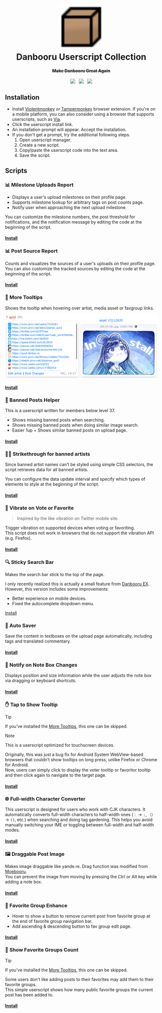 <h1 align="center">
  <img src="danbooru.svg" alt="Logo" width="150"><br/>
  Danbooru Userscript Collection
</h1>

<h4 align="center"><s>Make Danbooru Great Again</s></h4>

<p align="center">
  <img src="https://img.shields.io/badge/script%20count-14-brightgreen?style=flat-square">
  &nbsp;
  <a href="https://danbooru.donmai.us/users/817128"><img src="https://img.shields.io/badge/author-Sibyl-a800aa?style=flat-square"></a>
  &nbsp;
  <img src="https://img.shields.io/github/last-commit/notsibyl/danbooru/main?style=flat-square">
</p>

## Installation

- Install [Violentmonkey](https://violentmonkey.github.io) _or_ [Tampermonkey](https://tampermonkey.net/) browser extension. If you're on a mobile platform, you can also consider using a browser that supports userscripts, such as [Via](https://viayoo.com).
- Click the userscript install link.
- An installation prompt will appear. Accept the installation.
- If you don't get a prompt, try the additional following steps.
  1. Open userscript manager.
  2. Create a new script.
  3. Copy/paste the userscript code into the text area.
  4. Save the script.

## Scripts

### 📊 Milestone Uploads Report

- Displays a user's upload milestones on their profile page.
- Supports milestone lookup for arbitrary tags on post counts page.
- Notify user when approaching the next upload milestone.

You can customize the milestone numbers, the post threshold for notifications, and the notification message by editing the code at the beginning of the script.

#### [Install](/src/milestone-report.user.js?raw=1)

### 📊 Post Source Report

Counts and visualizes the sources of a user's uploads on their profile page.\
You can also customize the tracked sources by editing the code at the beginning of the script.

#### [Install](/src/source-report.user.js?raw=1)

### :speech_balloon: More Tooltips

Shows the tooltip when hovering over artist, media asset or favgroup links.

![More Tooltips](/screenshots/more-tooltips.png)

#### [Install](/src/more-tooltips.user.js?raw=1)

### 🚫 Banned Posts Helper

This is a userscript written for members below level 37.

- Shows missing banned posts when searching.
- Shows missing banned posts when doing similar image search.
- Easier 1up + Shows similar banned posts on upload page.

#### [Install](/src/banned-posts-helper.user.js?raw=1)

### 👩‍🎨 Strikethrough for banned artists

Since banned artist names can’t be styled using simple CSS selectors, the script retrieves data for all banned artists.

You can configure the data update interval and specify which types of elements to style at the beginning of the script.

#### [Install](/src/strikethrough-banned-artists.user.js?raw=1)

### 📳 Vibrate on Vote or Favorite

> Inspired by the like vibration on Twitter mobile site.

Trigger vibration on supported devices when voting or favoriting.\
This script does not work in browsers that do not support the vibration API (e.g. Firefox).

#### [Install](/src/vote-favorite-vibrate.user.js?raw=1)

### 🔍 Sticky Search Bar

Makes the search bar stick to the top of the page.

I only recently realized this is actually a small feature from [Danbooru EX](https://danbooru.donmai.us/forum_topics/13167). However, this version includes some improvements:

* Better experience on mobile devices.
* Fixed the autocomplete dropdown menu.

[Install](/src/sticky-search-bar.user.js?raw=1)

### 💾 Auto Saver

Save the content in textboxes on the upload page automatically, including tags and translated commentary.

#### [Install](/src/auto-saver.user.js?raw=1)

### 📝 Notify on Note Box Changes

Displays position and size information while the user adjusts the note box via dragging or keyboard shortcuts.

#### [Install](/src/note-box-change-notice.user.js?raw=1)

### ✋ Tap to Show Tooltip

> [!TIP]
> If you've installed the [More Tooltips](#speech_balloon-more-tooltips), this one can be skipped.

> [!NOTE]
> This is a userscript optimized for touchscreen devices.

Originally, this was just a bug fix for Android System WebView-based browsers that couldn’t show tooltips on long press, unlike Firefox or Chrome for Android.\
Now, users can simply click to display the voter tooltip or favoritor tooltip and then click again to navigate to the target page.

#### [Install](/src/tap-to-show-tooltip.user.js?raw=1)

### 🌐 Full-width Character Converter

This userscript is designed for users who work with CJK characters. It automatically converts full-width characters to half-width ones (`：` → `:`, `（）` → `()`, etc.) when searching and doing tag gardening. This helps you avoid manually switching your IME or toggling between full-width and half-width modes.

#### [Install](/src/full-width-char-converter.user.js?raw=1)

### 🖼 Draggable Post Image

Makes image draggable like yande.re. Drag function was modified from [Moebooru](https://github.com/moebooru/moebooru/blob/e7bd4e98411f2b14619f1f2aa32901ec05904c39/app/javascript/src/moebooru.coffee#L10).\
You can prevent the image from moving by pressing the Ctrl or Alt key while adding a note box.

#### [Install](/src/draggable-image.user.js?raw=1)

### 💙 Favorite Group Enhance

- Hover to show a button to remove current post from favorite group at the end of favorite group navigation bar.
- Add ascending & descending button to fav group edit page.

#### [Install](/src/favgroup-enhance.user.js?raw=1)

### 💜 Show Favorite Groups Count

> [!TIP]
> If you've installed the [More Tooltips](#speech_balloon-more-tooltips), this one can be skipped.

Some users don't like adding posts to their favorites may add them to their favorite groups.\
This simple userscript shows how many public favorite groups the current post has been added to.

#### [Install](/src/favgroup-count.user.js?raw=1)
